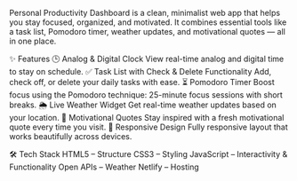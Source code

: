 Personal Productivity Dashboard is a clean, minimalist web app that helps you stay focused, organized, and motivated. It combines essential tools like a task list, Pomodoro timer, weather updates, and motivational quotes — all in one place.

✨ Features
🕒 Analog & Digital Clock
View real-time analog and digital time to stay on schedule.
✅ Task List with Check & Delete Functionality
Add, check off, or delete your daily tasks with ease.
⏳ Pomodoro Timer
Boost focus using the Pomodoro technique: 25-minute focus sessions with short breaks.
🌦️ Live Weather Widget
Get real-time weather updates based on your location.
💬 Motivational Quotes
Stay inspired with a fresh motivational quote every time you visit.
📱 Responsive Design
Fully responsive layout that works beautifully across devices.

🛠️ Tech Stack
HTML5 – Structure
CSS3 – Styling
JavaScript – Interactivity & Functionality
Open APIs – Weather
Netlify – Hosting

